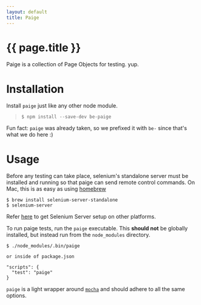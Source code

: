```yaml
---
layout: default
title: Paige
---
```

# {{ page.title }}

Paige is a collection of Page Objects for testing. yup.

# Installation</h2>

Install `paige` just like any other node module.

> `$ npm install --save-dev be-paige`

Fun fact: `paige` was already taken, so we prefixed it with `be-` since that's what we do here :)

# Usage

Before any testing can take place, selenium's standalone server must be installed and running so that
paige can send remote control commands. On Mac, this is as easy as using [homebrew](http://brew.sh/)

```
$ brew install selenium-server-standalone
$ selenium-server
```

Refer [here](http://docs.seleniumhq.org/download/) to get Selenium Server setup on other platforms.


To run paige tests, run the `paige` executable. This __should not__ be globally installed, but instead
run from the `node_modules` directory.

```
$ ./node_modules/.bin/paige

or inside of package.json

"scripts": {
  "test": "paige"
}
```

`paige` is a light wrapper around [`mocha`](http://visionmedia.github.io/mocha/#usage) and should adhere to all the same options.
